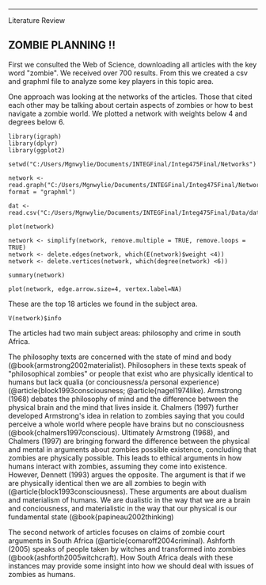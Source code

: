 ---------------------------
Literature Review

ZOMBIE PLANNING !!
---------------------------

First we consulted the Web of Science, downloading all articles with the key word "zombie". We received over 700 results. From this we created a csv and graphml file to analyze some key players in this topic area.

One approach was looking at the networks of the articles. Those that cited each other may be talking about certain aspects of zombies or how to best navigate a zombie world.
We plotted a network with weights below 4 and degrees below 6.

```{r, echo=FALSE}
library(igraph)
library(dplyr)
library(ggplot2)

setwd("C:/Users/Mgnwylie/Documents/INTEGFinal/Integ475Final/Networks")

network <- read.graph("C:/Users/Mgnwylie/Documents/INTEGFinal/Integ475Final/Networks/net.graphml", format = "graphml")

dat <- read.csv("C:/Users/Mgnwylie/Documents/INTEGFinal/Integ475Final/Data/dat.csv")

plot(network)

network <- simplify(network, remove.multiple = TRUE, remove.loops = TRUE)
network <- delete.edges(network, which(E(network)$weight <4))
network <- delete.vertices(network, which(degree(network) <6))

summary(network)

plot(network, edge.arrow.size=4, vertex.label=NA)
```

These are the top 18 articles we found in the subject area.

```{r, echo=FALSE}
V(network)$info
```

The articles had two main subject areas: philosophy and crime in south Africa.

The philosophy texts are concerned with the state of mind and body (@book{armstrong2002materialist). Philosophers in these texts speak of "philosophical zombies" or people that exist who are physically identical to humans but lack qualia (or conciousness/a personal experience) (@article{block1993consciousness; @article{nagel1974like). Armstrong (1968) debates the philosophy of mind and the difference between the physical brain and the mind that lives inside it. Chalmers (1997) further developed Armstrong's idea in relation to zombies saying that you could perceive a whole world where people have brains but no consciousness (@book{chalmers1997conscious).
Ultimately Armstrong (1968), and Chalmers (1997) are bringing forward the difference between the physical and mental in arguments about zombies possible existence, concluding that zombies are physically possible. This leads to ethical arguments in how humans interact with zombies, assuming they come into existence.
However, Dennett (1993) argues the opposite. The argument is that if we are physically identical then we are all zombies to begin with (@article{block1993consciousness).
These arguments are about dualism and materialism of humans. We are dualistic in the way that we are a brain and conciousness, and materialistic in the way that our physical is our fundamental state (@book{papineau2002thinking)

The second network of articles focuses on claims of zombie court arguments in South Africa (@article{comaroff2004criminal). Ashforth (2005) speaks of people taken by witches and transformed into zombies (@book{ashforth2005witchcraft). How South Africa deals with these instances may provide some insight into how we should deal with issues of zombies as humans.
